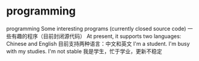 # programming
programming
Some interesting programs (currently closed source code)
一些有趣的程序（目前封闭源代码）
At present, it supports two languages: Chinese and English
目前支持两种语言：中文和英文
I'm a student. I'm busy with my studies. I'm not stable
我是学生，忙于学业，更新不稳定
